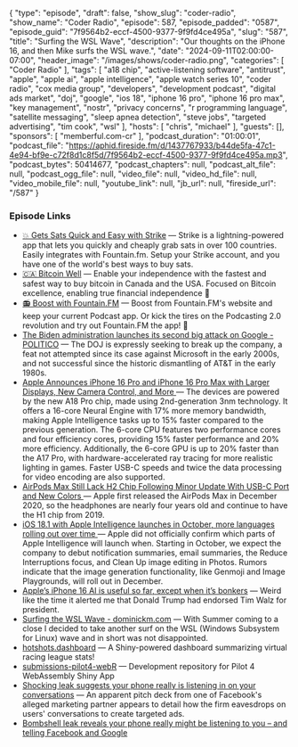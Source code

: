 {
  "type": "episode",
  "draft": false,
  "show_slug": "coder-radio",
  "show_name": "Coder Radio",
  "episode": 587,
  "episode_padded": "0587",
  "episode_guid": "7f9564b2-eccf-4500-9377-9f9fd4ce495a",
  "slug": "587",
  "title": "Surfing the WSL Wave",
  "description": "Our thoughts on the iPhone 16, and then Mike surfs the WSL wave.",
  "date": "2024-09-11T02:00:00-07:00",
  "header_image": "/images/shows/coder-radio.png",
  "categories": [
    "Coder Radio"
  ],
  "tags": [
    "a18 chip",
    "active-listening software",
    "antitrust",
    "apple",
    "apple ai",
    "apple intelligence",
    "apple watch series 10",
    "coder radio",
    "cox media group",
    "developers",
    "development podcast",
    "digital ads market",
    "doj",
    "google",
    "ios 18",
    "iphone 16 pro",
    "iphone 16 pro max",
    "key management",
    "nostr",
    "privacy concerns",
    "r programming language",
    "satellite messaging",
    "sleep apnea detection",
    "steve jobs",
    "targeted advertising",
    "tim cook",
    "wsl"
  ],
  "hosts": [
    "chris",
    "michael"
  ],
  "guests": [],
  "sponsors": [
    "memberful.com-cr"
  ],
  "podcast_duration": "01:00:01",
  "podcast_file": "https://aphid.fireside.fm/d/1437767933/b44de5fa-47c1-4e94-bf9e-c72f8d1c8f5d/7f9564b2-eccf-4500-9377-9f9fd4ce495a.mp3",
  "podcast_bytes": 50414677,
  "podcast_chapters": null,
  "podcast_alt_file": null,
  "podcast_ogg_file": null,
  "video_file": null,
  "video_hd_file": null,
  "video_mobile_file": null,
  "youtube_link": null,
  "jb_url": null,
  "fireside_url": "/587"
}


### Episode Links

  * [💥 Gets Sats Quick and Easy with Strike](https://strike.me/ "💥 Gets Sats Quick and Easy with Strike") — Strike is a lightning-powered app that lets you quickly and cheaply grab sats in over 100 countries. Easily integrates with Fountain.fm. Setup your Strike account, and you have one of the world's best ways to buy sats.
  * [🇨🇦 Bitcoin Well](https://bitcoinwell.com/ "🇨🇦 Bitcoin Well") — Enable your independence with the fastest and safest way to buy bitcoin in Canada and the USA. Focused on Bitcoin excellence, enabling true financial independence 🥇 
  * [📻 Boost with Fountain.FM](https://fountain.fm/ "📻 Boost with Fountain.FM") — Boost from Fountain.FM's website and keep your current Podcast app. Or kick the tires on the Podcasting 2.0 revolution and try out Fountain.FM the app! 🚀
  * [The Biden administration launches its second big attack on Google - POLITICO](https://www.politico.com/news/2024/09/09/biden-administration-google-antitrust-00177843 "The Biden administration launches its second big attack on Google - POLITICO") — The DOJ is expressly seeking to break up the company, a feat not attempted since its case against Microsoft in the early 2000s, and not successful since the historic dismantling of AT&T in the early 1980s.
  * [Apple Announces iPhone 16 Pro and iPhone 16 Pro Max with Larger Displays, New Camera Control, and More ](https://www.macrumors.com/2024/09/09/apple-announces-iphone-16-pro/ "Apple Announces iPhone 16 Pro and iPhone 16 Pro Max with Larger Displays, New Camera Control, and More ") — The devices are powered by the new A18 Pro chip, made using 2nd-generation 3nm technology. It offers a 16-core Neural Engine with 17% more memory bandwidth, making Apple Intelligence tasks up to 15% faster compared to the previous generation. The 6-core CPU features two performance cores and four efficiency cores, providing 15% faster performance and 20% more efficiency. Additionally, the 6-core GPU is up to 20% faster than the A17 Pro, with hardware-accelerated ray tracing for more realistic lighting in games. Faster USB-C speeds and twice the data processing for video encoding are also supported.
  * [AirPods Max Still Lack H2 Chip Following Minor Update With USB-C Port and New Colors ](https://www.macrumors.com/2024/09/10/airpods-max-still-lack-h2-chip/ "AirPods Max Still Lack H2 Chip Following Minor Update With USB-C Port and New Colors ") — Apple first released the AirPods Max in December 2020, so the headphones are nearly four years old and continue to have the H1 chip from 2019.
  * [iOS 18.1 with Apple Intelligence launches in October, more languages rolling out over time ](https://9to5mac.com/2024/09/09/ios-18-1-apple-intelligence-languages-october/ "iOS 18.1 with Apple Intelligence launches in October, more languages rolling out over time ") — Apple did not officially confirm which parts of Apple Intelligence will launch when. Starting in October, we expect the company to debut notification summaries, email summaries, the Reduce Interruptions focus, and Clean Up image editing in Photos. Rumors indicate that the image generation functionality, like Genmoji and Image Playgrounds, will roll out in December.
  * [Apple’s iPhone 16 AI is useful so far, except when it’s bonkers](https://www.washingtonpost.com/technology/2024/09/09/iphone-16-apple-intelligence-ai-event-2024/ "Apple’s iPhone 16 AI is useful so far, except when it’s bonkers") — Weird like the time it alerted me that Donald Trump had endorsed Tim Walz for president. 
  * [Surfing the WSL Wave - dominickm.com](https://dominickm.com/surfing-the-wsl-wave/ "Surfing the WSL Wave - dominickm.com") — With Summer coming to a close I decided to take another surf on the WSL (Windows Subsystem for Linux) wave and in short was not disappointed. 
  * [hotshots.dashboard](https://github.com/rpodcast/hotshots.dashboard "hotshots.dashboard") — A Shiny-powered dashboard summarizing virtual racing league stats!
  * [submissions-pilot4-webR](https://github.com/RConsortium/submissions-pilot4-webR "submissions-pilot4-webR") — Development repository for Pilot 4 WebAssembly Shiny App
  * [Shocking leak suggests your phone really is listening in on your conversations](https://www.dailymail.co.uk/sciencetech/article-13805393/Facebook-partner-brags-listening-phones-microphone-serve-ads.html "Shocking leak suggests your phone really is listening in on your conversations") — An apparent pitch deck from one of Facebook's alleged marketing partner appears to detail how the firm eavesdrops on users' conversations to create targeted ads. 
  * [Bombshell leak reveals your phone really might be listening to you – and telling Facebook and Google ](https://www.mirror.co.uk/news/weird-news/bombshell-leak-reveals-your-phone-33588389 "Bombshell leak reveals your phone really might be listening to you – and telling Facebook and Google ")


